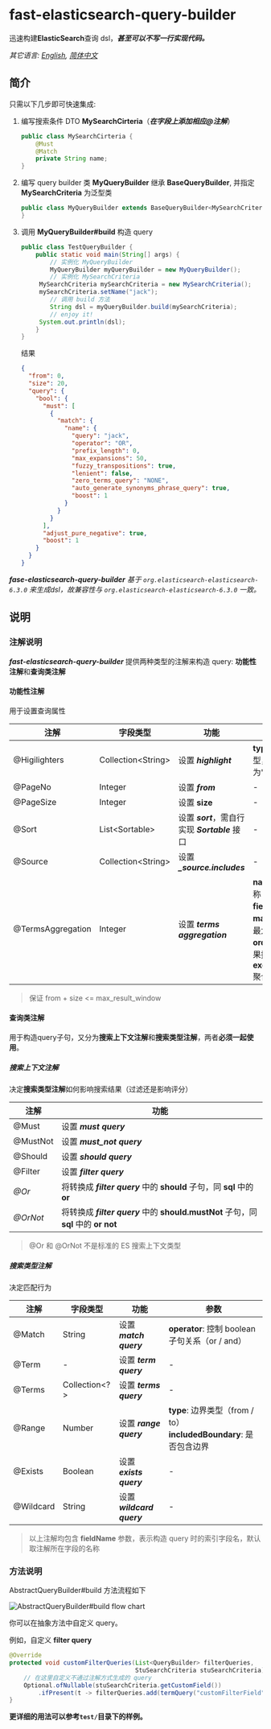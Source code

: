 # fast-elasticsearch-query-builder

迅速构建**ElasticSearch**查询 dsl，***甚至可以不写一行实现代码。***

*其它语言: [English](README.md), [简体中文](README.zh-cn.md)*

## 简介

只需以下几步即可快速集成:

1. 编写搜索条件 DTO **MySearchCirteria**（***在字段上添加相应@注解***）

   ```java
   public class MySearchCirteria {
       @Must
       @Match
       private String name;
   }
   ```

2. 编写 query builder 类 **MyQueryBuilder** 继承 **BaseQueryBuilder**, 并指定 **MySearchCriteria** 为泛型类

   ```java
   public class MyQueryBuilder extends BaseQueryBuilder<MySearchCriteria> {
   }
   ```

3. 调用 **MyQueryBuilder#build** 构造 query

   ```java
   public class TestQueryBuilder {
       public static void main(String[] args) {
           // 实例化 MyQueryBuilder
           MyQueryBuilder myQueryBuilder = new MyQueryBuilder();
           // 实例化 MySearchCriteria
   		MySearchCriteria mySearchCriteria = new MySearchCriteria();
   		mySearchCriteria.setName("jack");
           // 调用 build 方法
           String dsl = myQueryBuilder.build(mySearchCriteria);
           // enjoy it!
   		System.out.println(dsl);
       }
   }
   ```

   结果

   ```json
   {
     "from": 0,
     "size": 20,
     "query": {
       "bool": {
         "must": [
           {
             "match": {
               "name": {
                 "query": "jack",
                 "operator": "OR",
                 "prefix_length": 0,
                 "max_expansions": 50,
                 "fuzzy_transpositions": true,
                 "lenient": false,
                 "zero_terms_query": "NONE",
                 "auto_generate_synonyms_phrase_query": true,
                 "boost": 1
               }
             }
           }
         ],
         "adjust_pure_negative": true,
         "boost": 1
       }
     }
   }
   ```

***fase-elasticsearch-query-builder*** *基于 `org.elasticsearch-elasticsearch-6.3.0` 来生成dsl，故兼容性与 `org.elasticsearch-elasticsearch-6.3.0` 一致。*

## 说明

### 注解说明

***fast-elasticsearch-query-builder*** 提供两种类型的注解来构造 query: **功能性注解**和**查询类注解**

#### 功能性注解

用于设置查询属性

| 注解              | 字段类型            | 功能                                            | 参数                                                         |
| ----------------- | ------------------- | ----------------------------------------------- | ------------------------------------------------------------ |
| @Higilighters     | Collection\<String> | 设置 ***highlight***                            | **type**: 高亮类型，默认为"fvh"                              |
| @PageNo           | Integer             | 设置  ***from***                                | -                                                            |
| @PageSize         | Integer             | 设置 **size**                                   | -                                                            |
| @Sort             | List\<Sortable>     | 设置 ***sort***，需自行实现 ***Sortable*** 接口 | -                                                            |
| @Source           | Collection\<String> | 设置 ***_source.includes***                     | -                                                            |
| @TermsAggregation | Integer             | 设置 ***terms aggregation***                    | **name**: 聚合名称<br />**field**: 聚合字段<br />**maxSize**: 聚合最大结果集<br />**order**: 聚合结果排序方式<br />**executionHint**: 聚合机制 |

> 保证 from + size <= max_result_window

#### 查询类注解

用于构造query子句，又分为**搜索上下文注解**和**搜索类型注解**，两者**必须一起使用**。

##### 搜索上下文注解

决定**搜索类型注解**如何影响搜索结果（过滤还是影响评分）

| 注解     | 功能                                                         |
| -------- | ------------------------------------------------------------ |
| @Must    | 设置 ***must query***                                        |
| @MustNot | 设置 ***must_not query***                                    |
| @Should  | 设置 ***should query***                                      |
| @Filter  | 设置 ***filter query***                                      |
| *@Or*    | 将转换成 ***filter query*** 中的 **should** 子句，同 **sql** 中的 **or** |
| *@OrNot* | 将转换成 ***filter query*** 中的 **should.mustNot** 子句，同 **sql** 中的 **or not** |

> @Or 和 @OrNot 不是标准的 ES 搜索上下文类型

##### 搜索类型注解

决定匹配行为

| 注解      | 字段类型      | 功能                      | 参数                                                         |
| --------- | ------------- | ------------------------- | ------------------------------------------------------------ |
| @Match    | String        | 设置 ***match query***    | **operator**: 控制 boolean 子句关系（or / and）              |
| @Term     | -             | 设置 ***term query***     | -                                                            |
| @Terms    | Collection<?> | 设置 ***terms query***    | -                                                            |
| @Range    | Number        | 设置 ***range query***    | **type**: 边界类型（from / to）<br />**includedBoundary**: 是否包含边界 |
| @Exists   | Boolean       | 设置 ***exists query***   | -                                                            |
| @Wildcard | String        | 设置 ***wildcard query*** | -                                                            |

> 以上注解均包含 **fieldName** 参数，表示构造 query 时的索引字段名，默认取注解所在字段的名称

### 方法说明

AbstractQueryBuilder#build 方法流程如下

![AbstractQueryBuilder#build flow chart](https://raw.githubusercontent.com/Thare-Lam/fast-elasticsearch-query-builder/master/query-builder-flow-chart.jpg)

你可以在抽象方法中自定义 query。

例如，自定义 **filter query**

```java
@Override
protected void customFilterQueries(List<QueryBuilder> filterQueries, 
                                   StuSearchCriteria stuSearchCriteria) {
    // 在这里自定义不通过注解方式生成的 query
    Optional.ofNullable(stuSearchCriteria.getCustomField())
        .ifPresent(t -> filterQueries.add(termQuery("customFilterField", t)));
}
```

**更详细的用法可以参考`test/`目录下的样例。**
